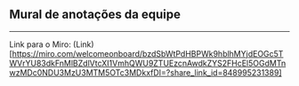 ## Mural de anotações da equipe

-----

Link para o Miro: (Link) [https://miro.com/welcomeonboard/bzdSbWtPdHBPWk9hblhMYjdEOGc5TWVrYU83dkFnMlBZdlVtcXI1VmhQWU9ZTUEzcnAwdkZYS2FHcEl5OGdMTnwzMDc0NDU3MzU3MTM5OTc3MDkxfDI=?share_link_id=848995231389]
